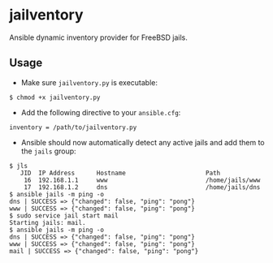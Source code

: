 # jailventory

Ansible dynamic inventory provider for FreeBSD jails.

## Usage

- Make sure `jailventory.py` is executable:

```
$ chmod +x jailventory.py
```

- Add the following directive to your `ansible.cfg`:

```
inventory = /path/to/jailventory.py
```

- Ansible should now automatically detect any active jails and add them to the `jails` group:

```
$ jls
   JID  IP Address      Hostname                      Path
    16  192.168.1.1     www                           /home/jails/www
    17  192.168.1.2     dns                           /home/jails/dns
$ ansible jails -m ping -o
dns | SUCCESS => {"changed": false, "ping": "pong"}
www | SUCCESS => {"changed": false, "ping": "pong"}
$ sudo service jail start mail
Starting jails: mail.
$ ansible jails -m ping -o
dns | SUCCESS => {"changed": false, "ping": "pong"}
www | SUCCESS => {"changed": false, "ping": "pong"}
mail | SUCCESS => {"changed": false, "ping": "pong"}
```

